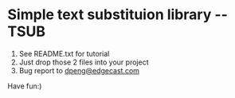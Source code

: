 Simple text substituion library -- TSUB
=========================================

1. See README.txt for tutorial
2. Just drop those 2 files into your project
3. Bug report to dpeng@edgecast.com

Have fun:)
